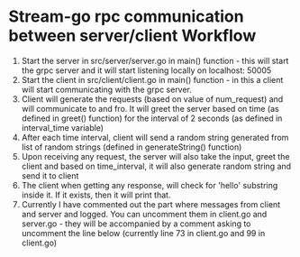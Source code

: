 # Stream-go rpc communication between server/client Workflow

1. Start the server in src/server/server.go in main() function - this will start the grpc server and it will start listening locally on localhost: 50005
2. Start the client in src/client/client.go in main() function - in this a client will start communicating with the grpc server.
3. Client will generate the requests (based on value of num_request) and will communicate to and fro. It will greet the server based on time (as defined in greet() function) for the interval of 2 seconds (as defined in interval_time variable)
4. After each time interval, client will send a random string generated from list of random strings (defined in generateString() function)
5. Upon receiving any request, the server will also take the input, greet the client and based on time_interval, it will also generate random string and send it to client
6. The client when getting any response, will check for 'hello' substring inside it. If it exists, then it will print that.
7. Currently I have commented out the part where messages from client and server and logged. You can uncomment them in client.go and server.go - they will be accompanied by a comment asking to uncomment the line below (currently line 73 in client.go and 99 in client.go)

